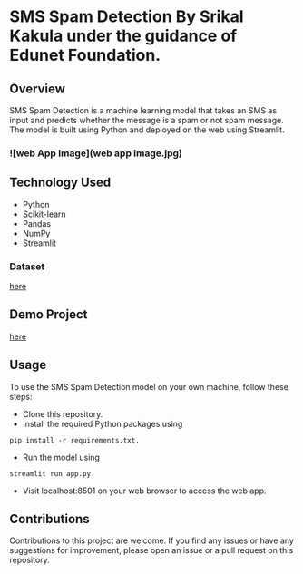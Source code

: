 # SMS Spam Detection By Srikal Kakula under the guidance of Edunet Foundation.
## Overview
SMS Spam Detection is a machine learning model that takes an SMS as input and predicts whether the message is a spam or not spam message. The model is built using Python and deployed on the web using Streamlit.


### ![web App Image](web app image.jpg)


## Technology Used
- Python
- Scikit-learn
- Pandas
- NumPy
- Streamlit

### Dataset 
[here](https://www.kaggle.com/datasets/uciml/sms-spam-collection-dataset)


## Demo Project
[here](https://spam-sms-detection-srikal.streamlit.app/)

## Usage
To use the SMS Spam Detection model on your own machine, follow these steps:

+ Clone this repository.
+ Install the required Python packages using 
```
pip install -r requirements.txt.
```
+ Run the model using 
```
streamlit run app.py.
```
+ Visit localhost:8501 on your web browser to access the web app.

## Contributions
Contributions to this project are welcome. If you find any issues or have any suggestions for improvement, please open an issue or a pull request on this repository.


